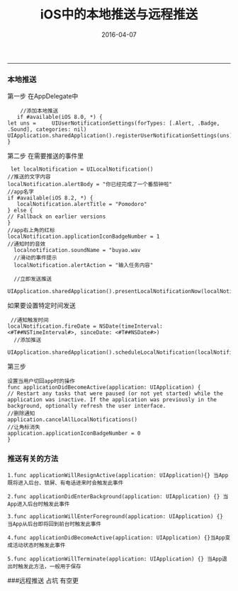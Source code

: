﻿---
title: iOS中的本地推送与远程推送
date: 2016-04-07

---

<!--more-->
---

### 本地推送
第一步
在AppDelegate中



        //添加本地推送
       if #available(iOS 8.0, *) {
    let uns =     UIUserNotificationSettings(forTypes: [.Alert, .Badge, .Sound], categories: nil)
    UIApplication.sharedApplication().registerUserNotificationSettings(uns)
    }



第二步
在需要推送的事件里

     let localNotification = UILocalNotification()
    //推送的文字内容
    localNotification.alertBody = "你已经完成了一个番茄钟啦"
    //app名字
    if #available(iOS 8.2, *) {
       localNotification.alertTitle = "Pomodoro"
    } else {
    // Fallback on earlier versions
    }
    //app右上角的红标
    localNotification.applicationIconBadgeNumber = 1
    //通知时的音效
      localnotification.soundName = "buyao.wav
      //滑动的事件提示
      localNotification.alertAction = "输入任务内容"

      //立即发送推送
        UIApplication.sharedApplication().presentLocalNotificationNow(localNotification)


如果要设置特定时间发送

     //通知触发时间
    localNotification.fireDate = NSDate(timeInterval: <#T##NSTimeInterval#>, sinceDate: <#T##NSDate#>)
      //添加推送
      UIApplication.sharedApplication().scheduleLocalNotification(localNotification)
      
第三步

    设置当用户切回app时的操作
    func applicationDidBecomeActive(application: UIApplication) {
    // Restart any tasks that were paused (or not yet started) while the application was inactive. If the application was previously in the background, optionally refresh the user interface.
    //删除通知
    application.cancelAllLocalNotifications()
    //让角标消失
    application.applicationIconBadgeNumber = 0
    }
    
### 推送有关的方法
    1.func applicationWillResignActive(application: UIApplication){} 当App既将进入后台、锁屏、有电话进来时会触发此事件
    
    2.func applicationDidEnterBackground(application: UIApplication) {} 当App进入后台时触发此事件
    
    3.func applicationWillEnterForeground(application: UIApplication) {} 当App从后台即将回到前台时触发此事件
    
    4.func applicationDidBecomeActive(application: UIApplication) {}当App变成活动状态时触发此事件
    
    5.func applicationWillTerminate(application: UIApplication) {} 当App退出时触发此方法，一般用于保存
###远程推送
占坑 有空更